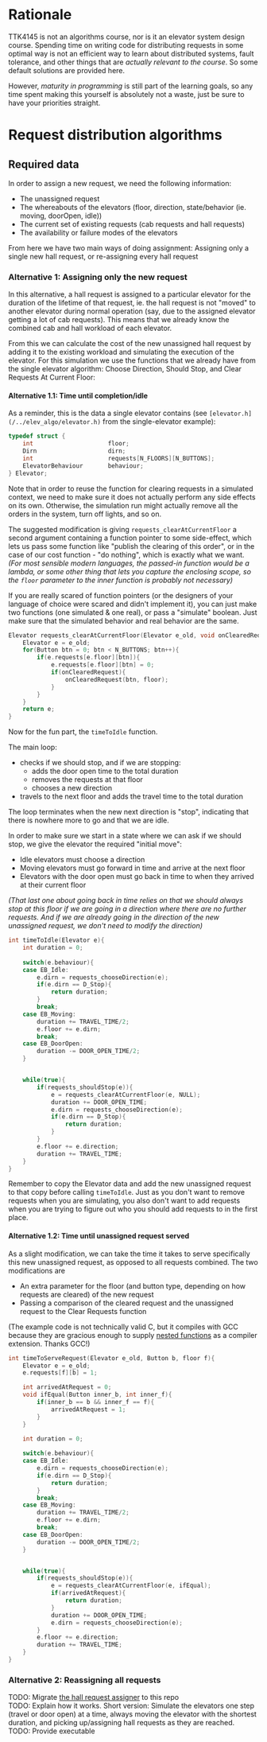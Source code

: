 Rationale
=========

TTK4145 is not an algorithms course, nor is it an elevator system design course. Spending time on writing code for distributing requests in some optimal way is not an efficient way to learn about distributed systems, fault tolerance, and other things that are *actually relevant to the course*. So some default solutions are provided here.

However, *maturity in programming* is still part of the learning goals, so any time spent making this yourself is absolutely not a waste, just be sure to have your priorities straight.


Request distribution algorithms
===============================

Required data
-------------

In order to assign a new request, we need the following information:

 - The unassigned request
 - The whereabouts of the elevators (floor, direction, state/behavior (ie. moving, doorOpen, idle))
 - The current set of existing requests (cab requests and hall requests)
 - The availability or failure modes of the elevators
 
From here we have two main ways of doing assignment: Assigning only a single new hall request, or re-assigning every hall request

### Alternative 1: Assigning only the new request

In this alternative, a hall request is assigned to a particular elevator for the duration of the lifetime of that request, ie. the hall request is not "moved" to another elevator during normal operation (say, due to the assigned elevator getting a lot of cab requests). This means that we already know the combined cab and hall workload of each elevator.

From this we can calculate the cost of the new unassigned hall request by adding it to the existing workload and simulating the execution of the elevator. For this simulation we use the functions that we already have from the single elevator algorithm: Choose Direction, Should Stop, and Clear Requests At Current Floor:

#### Alternative 1.1: Time until completion/idle

As a reminder, this is the data a single elevator contains (see `[elevator.h](/../elev_algo/elevator.h)` from the single-elevator example):
```C
typedef struct {
    int                     floor;
    Dirn                    dirn;
    int                     requests[N_FLOORS][N_BUTTONS];
    ElevatorBehaviour       behaviour;
} Elevator;
```

Note that in order to reuse the function for clearing requests in a simulated context, we need to make sure it does not actually perform any side effects on its own. Otherwise, the simulation run might actually remove all the orders in the system, turn off lights, and so on.

The suggested modification is giving `requests_clearAtCurrentFloor` a second argument containing a function pointer to some side-effect, which lets us pass some function like "publish the clearing of this order", or in the case of our cost function - "do nothing", which is exactly what we want. *(For most sensible modern languages, the passed-in function would be a lambda, or some other thing that lets you capture the enclosing scope, so the `floor` parameter to the inner function is probably not necessary)*

If you are really scared of function pointers (or the designers of your language of choice were scared and didn't implement it), you can just make two functions (one simulated & one real), or pass a "simulate" boolean. Just make sure that the simulated behavior and real behavior are the same.
```C
Elevator requests_clearAtCurrentFloor(Elevator e_old, void onClearedRequest(Button b, int floor)){
    Elevator e = e_old;
    for(Button btn = 0; btn < N_BUTTONS; btn++){
        if(e.requests[e.floor][btn]){
            e.requests[e.floor][btn] = 0;
            if(onClearedRequest){
                onClearedRequest(btn, floor);
            }
        }
    }
    return e;
}
```

Now for the fun part, the `timeToIdle` function.

The main loop:

 - checks if we should stop, and if we are stopping:
   - adds the door open time to the total duration
   - removes the requests at that floor
   - chooses a new direction
 - travels to the next floor and adds the travel time to the total duration
 
The loop terminates when the new next direction is "stop", indicating that there is nowhere more to go and that we are idle.

In order to make sure we start in a state where we can ask if we should stop, we give the elevator the required "initial move":

 - Idle elevators must choose a direction
 - Moving elevators must go forward in time and arrive at the next floor
 - Elevators with the door open must go back in time to when they arrived at their current floor

*(That last one about going back in time relies on that we should always stop at this floor if we are going in a direction where there are no further requests. And if we are already going in the direction of the new unassigned request, we don't need to modify the direction)*
 
```C
int timeToIdle(Elevator e){
    int duration = 0;
    
    switch(e.behaviour){
    case EB_Idle:
        e.dirn = requests_chooseDirection(e);
        if(e.dirn == D_Stop){
            return duration;
        }
        break;
    case EB_Moving:
        duration += TRAVEL_TIME/2;
        e.floor += e.dirn;
        break;
    case EB_DoorOpen:
        duration -= DOOR_OPEN_TIME/2;
    }


    while(true){
        if(requests_shouldStop(e)){
            e = requests_clearAtCurrentFloor(e, NULL);
            duration += DOOR_OPEN_TIME;
            e.dirn = requests_chooseDirection(e);
            if(e.dirn == D_Stop){
                return duration;
            }
        }
        e.floor += e.direction;
        duration += TRAVEL_TIME;
    }
}
```

Remember to copy the Elevator data and add the new unassigned request to that copy before calling `timeToIdle`. Just as you don't want to remove requests when you are simulating, you also don't want to add requests when you are trying to figure out who you should add requests to in the first place.

#### Alternative 1.2: Time until unassigned request served

As a slight modification, we can take the time it takes to serve specifically this new unassigned request, as opposed to all requests combined. The two modifications are
 - An extra parameter for the floor (and button type, depending on how requests are cleared) of the new request
 - Passing a comparison of the cleared request and the unassigned request to the Clear Requests function
 
(The example code is not technically valid C, but it compiles with GCC because they are gracious enough to supply [nested functions](https://gcc.gnu.org/onlinedocs/gcc/Nested-Functions.html) as a compiler extension. Thanks GCC!)

```C
int timeToServeRequest(Elevator e_old, Button b, floor f){
    Elevator e = e_old;
    e.requests[f][b] = 1;

    int arrivedAtRequest = 0;
    void ifEqual(Button inner_b, int inner_f){
        if(inner_b == b && inner_f == f){
            arrivedAtRequest = 1;
        }
    }

    int duration = 0;
    
    switch(e.behaviour){
    case EB_Idle:
        e.dirn = requests_chooseDirection(e);
        if(e.dirn == D_Stop){
            return duration;
        }
        break;
    case EB_Moving:
        duration += TRAVEL_TIME/2;
        e.floor += e.dirn;
        break;
    case EB_DoorOpen:
        duration -= DOOR_OPEN_TIME/2;
    }


    while(true){
        if(requests_shouldStop(e)){
            e = requests_clearAtCurrentFloor(e, ifEqual);
            if(arrivedAtRequest){
                return duration;
            }
            duration += DOOR_OPEN_TIME;
            e.dirn = requests_chooseDirection(e);
        }
        e.floor += e.direction;
        duration += TRAVEL_TIME;
    }
}

```

### Alternative 2: Reassigning all requests

TODO: Migrate [the hall request assigner](https://github.com/klasbo/hall_request_assigner) to this repo  
TODO: Explain how it works. Short version: Simulate the elevators one step (travel or door open) at a time, always moving the elevator with the shortest duration, and picking up/assigning hall requests as they are reached.  
TODO: Provide executable

















































